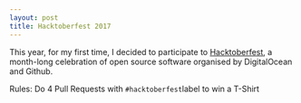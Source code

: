```yaml
---
layout: post
title: Hacktoberfest 2017
---
```


This year, for my first time, I decided to participate to [Hacktoberfest](https://hacktoberfest.digitalocean.com/),
a month-long celebration of open source software organised by DigitalOcean and Github.

Rules: Do 4 Pull Requests with `#hacktoberfest`label to win a T-Shirt
